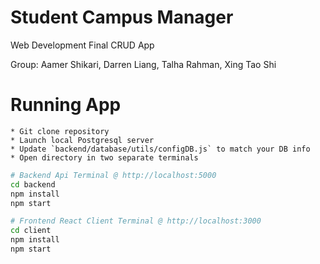 # Student Campus Manager

Web Development Final CRUD App

Group: Aamer Shikari, Darren Liang, Talha Rahman, Xing Tao Shi

# Running App
    * Git clone repository
    * Launch local Postgresql server
    * Update `backend/database/utils/configDB.js` to match your DB info
    * Open directory in two separate terminals

```bash
# Backend Api Terminal @ http://localhost:5000
cd backend
npm install
npm start
```

```bash
# Frontend React Client Terminal @ http://localhost:3000
cd client
npm install
npm start
```
